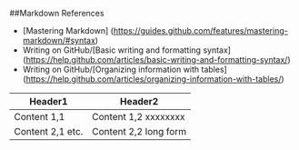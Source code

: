##Markdown References
* [Mastering Markdown] (https://guides.github.com/features/mastering-markdown/#syntax)
* Writing on GitHub/[Basic writing and formatting syntax] (https://help.github.com/articles/basic-writing-and-formatting-syntax/)
* Writing on GitHub/[Organizing information with tables] (https://help.github.com/articles/organizing-information-with-tables/)

| Header1 | Header2 | 
| --- | --- |
| Content 1,1 | Content 1,2 xxxxxxxx |
| Content 2,1 etc. | Content 2,2 long form |
